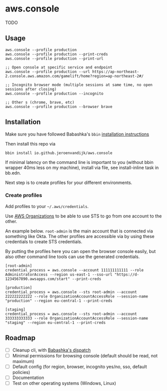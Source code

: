 # aws.console

TODO <gif demo here>

## Usage

```
aws.console --profile production
aws.console --profile production --print-creds
aws.console --profile production --print-url

;; Open console at specific service and endpoint
aws.console --profile production --url https://ap-northeast-2.console.aws.amazon.com/gamelift/home?region=ap-northeast-2#/

;; Incognito browser mode (multiple sessions at same time, no open sessions after closing)
aws.console --profile production --incognito

;; Other s (chrome, brave, etc)
aws.console --profile production --browser brave
```

## Installation

Make sure you have followed Babashka's `bbin` [installation instructions](https://github.com/babashka/bbin#installation)

Then install this repo via

```
bbin install io.github.jeroenvandijk/aws.console
```

If minimal latency on the command line is important to you (without bbin wrapper 40ms less on my machine), install via file, see install-inline task in bb.edn.

Next step is to create profiles for your different environments.

### Create profiles

Add profiles to your `~/.aws/credentials`.

Use [AWS Organizations](https://docs.aws.amazon.com/organizations/latest/userguide/orgs_introduction.html) to be able to use STS to go from one account to the other.

An example below. `root-admin` is the main account that is connected via something like Okta. The other profiles are accessible via by using these credentials to create STS credentials.

By putting the profiles here you can open the browser console easily, but also other command line tools can use the generated credentials.

```
[root-admin]
credential_process = aws.console --account 111111111111 --role AdministratorAccess --region us-east-1 --sso-url "https://d-1234567890.awsapps.com/start" --print-creds

[production]
credential_process = aws.console --sts root-admin --account 222222222222 --role OrganizationAccountAccessRole --session-name "production" --region eu-central-1 --print-creds

[staging]
credential_process = aws.console --sts root-admin --account 333333333333 --role OrganizationAccountAccessRole --session-name "staging" --region eu-central-1 --print-creds
```

## Roadmap

- [ ] Cleanup cli, with [Babashka's dispatch](https://github.com/babashka/cli/blob/main/API.md#dispatch)
- [ ] Minimal permissions for browsing console (default should be read, not maximum)
- [ ] Default config (for region, browser, incognito yes/no, sso, default policies)
- [ ] Documentation
- [ ] Test on other operating systems (Windows, Linux)
